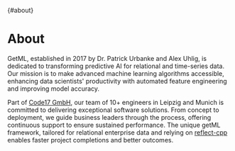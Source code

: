 [](){#about}
# About

GetML, established in 2017 by Dr. Patrick Urbanke and Alex Uhlig, is 
dedicated to transforming predictive AI for relational and time-series data. Our 
mission is to make advanced machine learning algorithms accessible, enhancing data 
scientists' productivity with automated feature engineering and improving model accuracy.

Part of [Code17 GmbH](https://www.code17.io/), our team of 10+ engineers in Leipzig 
and Munich is committed to 
delivering exceptional software solutions. From concept to deployment, we guide 
business leaders through the process, offering continuous support to ensure 
sustained performance. The unique getML framework, tailored for relational enterprise 
data and relying on [reflect-cpp](https://github.com/getml/reflect-cpp) enables faster 
project completions and better outcomes.